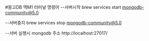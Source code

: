 #몽고DB 맥M1 터미널 명령어 
--서버시작
brew services start mongodb-community@5.0

--서버중지
brew services stop mongodb-community@5.0

--서버 실행시 mongodb 주소
http://localhost:27017/
